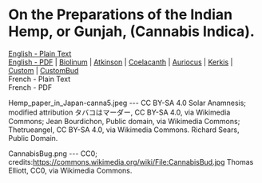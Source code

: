# On the Preparations of the Indian Hemp, or Gunjah, (Cannabis Indica).

[English - Plain Text](full-text-english.md)  
[English - PDF](https://cdn.solaranamnesis.com/OShaughnessy/O_Shaughnessy_hemp_1839_english.pdf) | [Biolinum](https://cdn.solaranamnesis.com/OShaughnessy/O_Shaughnessy_hemp_1839_english_biolinum.pdf) | [Atkinson](https://cdn.solaranamnesis.com/OShaughnessy/O_Shaughnessy_hemp_1839_english_atkinson.pdf) | [Coelacanth](https://cdn.solaranamnesis.com/OShaughnessy/O_Shaughnessy_hemp_1839_english_coelacanth.pdf) | [Auriocus](https://cdn.solaranamnesis.com/OShaughnessy/O_Shaughnessy_hemp_1839_english_aurical.pdf) | [Kerkis](https://cdn.solaranamnesis.com/OShaughnessy/O_Shaughnessy_hemp_1839_english_kerkis.pdf) | [Custom](https://cdn.solaranamnesis.com/OShaughnessy/O_Shaughnessy_hemp_1839_english_custom.pdf) | [CustomBud](https://cdn.solaranamnesis.com/OShaughnessy/O_Shaughnessy_hemp_1839_english_bud.pdf)  
French - Plain Text  
French - PDF  

Hemp_paper_in_Japan-canna5.jpeg --- CC BY-SA 4.0 Solar Anamnesis; modified attribution タバコはマーダー, CC BY-SA 4.0, via Wikimedia Commons; Jean Bourdichon, Public domain, via Wikimedia Commons; Thetrueangel, CC BY-SA 4.0, via Wikimedia Commons. Richard Sears, Public Domain.

CannabisBug.png --- CC0; credits:https://commons.wikimedia.org/wiki/File:CannabisBud.jpg Thomas Elliott, CC0, via Wikimedia Commons.

